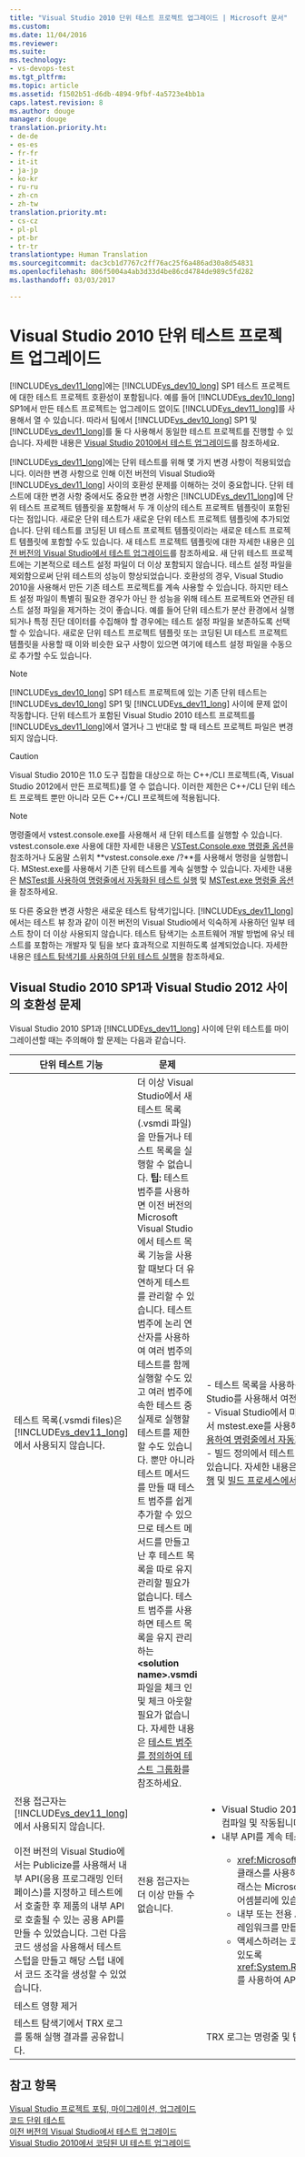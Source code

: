 ```yaml
---
title: "Visual Studio 2010 단위 테스트 프로젝트 업그레이드 | Microsoft 문서"
ms.custom: 
ms.date: 11/04/2016
ms.reviewer: 
ms.suite: 
ms.technology:
- vs-devops-test
ms.tgt_pltfrm: 
ms.topic: article
ms.assetid: f1502b51-d6db-4894-9fbf-4a5723e4bb1a
caps.latest.revision: 8
ms.author: douge
manager: douge
translation.priority.ht:
- de-de
- es-es
- fr-fr
- it-it
- ja-jp
- ko-kr
- ru-ru
- zh-cn
- zh-tw
translation.priority.mt:
- cs-cz
- pl-pl
- pt-br
- tr-tr
translationtype: Human Translation
ms.sourcegitcommit: dac3cb1d7767c2ff76ac25f6a486ad30a8d54831
ms.openlocfilehash: 806f5004a4ab3d33d4be86cd4784de989c5fd282
ms.lasthandoff: 03/03/2017

---
```

# <a name="upgrade-visual-studio-2010-unit-test-projects"></a>Visual Studio 2010 단위 테스트 프로젝트 업그레이드
[!INCLUDE[vs_dev11_long](../data-tools/includes/vs_dev11_long_md.md)]에는 [!INCLUDE[vs_dev10_long](../code-quality/includes/vs_dev10_long_md.md)] SP1 테스트 프로젝트에 대한 테스트 프로젝트 호환성이 포함됩니다. 예를 들어 [!INCLUDE[vs_dev10_long](../code-quality/includes/vs_dev10_long_md.md)] SP1에서 만든 테스트 프로젝트는 업그레이드 없이도 [!INCLUDE[vs_dev11_long](../data-tools/includes/vs_dev11_long_md.md)]를 사용해서 열 수 있습니다. 따라서 팀에서 [!INCLUDE[vs_dev10_long](../code-quality/includes/vs_dev10_long_md.md)] SP1 및 [!INCLUDE[vs_dev11_long](../data-tools/includes/vs_dev11_long_md.md)]를 둘 다 사용해서 동일한 테스트 프로젝트를 진행할 수 있습니다. 자세한 내용은 [Visual Studio 2010에서 테스트 업그레이드](http://msdn.microsoft.com/en-us/e9c8b7f6-bd72-448e-8edb-d090dcc5cf52)를 참조하세요.  
  
 [!INCLUDE[vs_dev11_long](../data-tools/includes/vs_dev11_long_md.md)]에는 단위 테스트를 위해 몇 가지 변경 사항이 적용되었습니다. 이러한 변경 사항으로 인해 이전 버전의 Visual Studio와 [!INCLUDE[vs_dev11_long](../data-tools/includes/vs_dev11_long_md.md)] 사이의 호환성 문제를 이해하는 것이 중요합니다. 단위 테스트에 대한 변경 사항 중에서도 중요한 변경 사항은 [!INCLUDE[vs_dev11_long](../data-tools/includes/vs_dev11_long_md.md)]에 단위 테스트 프로젝트 템플릿을 포함해서 두 개 이상의 테스트 프로젝트 템플릿이 포함된다는 점입니다. 새로운 단위 테스트가 새로운 단위 테스트 프로젝트 템플릿에 추가되었습니다. 단위 테스트를 코딩된 UI 테스트 프로젝트 템플릿이라는 새로운 테스트 프로젝트 템플릿에 포함할 수도 있습니다. 새 테스트 프로젝트 템플릿에 대한 자세한 내용은 [이전 버전의 Visual Studio에서 테스트 업그레이드](http://msdn.microsoft.com/en-us/e9c8b7f6-bd72-448e-8edb-d090dcc5cf52)를 참조하세요. 새 단위 테스트 프로젝트에는 기본적으로 테스트 설정 파일이 더 이상 포함되지 않습니다. 테스트 설정 파일을 제외함으로써 단위 테스트의 성능이 향상되었습니다. 호환성의 경우, Visual Studio 2010을 사용해서 만든 기존 테스트 프로젝트를 계속 사용할 수 있습니다. 하지만 테스트 설정 파일이 특별히 필요한 경우가 아닌 한 성능을 위해 테스트 프로젝트와 연관된 테스트 설정 파일을 제거하는 것이 좋습니다. 예를 들어 단위 테스트가 분산 환경에서 실행되거나 특정 진단 데이터를 수집해야 할 경우에는 테스트 설정 파일을 보존하도록 선택할 수 있습니다. 새로운 단위 테스트 프로젝트 템플릿 또는 코딩된 UI 테스트 프로젝트 템플릿을 사용할 때 이와 비슷한 요구 사항이 있으면 여기에 테스트 설정 파일을 수동으로 추가할 수도 있습니다.  
  
> [!NOTE]
>  [!INCLUDE[vs_dev10_long](../code-quality/includes/vs_dev10_long_md.md)] SP1 테스트 프로젝트에 있는 기존 단위 테스트는 [!INCLUDE[vs_dev10_long](../code-quality/includes/vs_dev10_long_md.md)] SP1 및 [!INCLUDE[vs_dev11_long](../data-tools/includes/vs_dev11_long_md.md)] 사이에 문제 없이 작동합니다. 단위 테스트가 포함된 Visual Studio 2010 테스트 프로젝트를 [!INCLUDE[vs_dev11_long](../data-tools/includes/vs_dev11_long_md.md)]에서 열거나 그 반대로 할 때 테스트 프로젝트 파일은 변경되지 않습니다.  
  
> [!CAUTION]
>  Visual Studio 2010은 11.0 도구 집합을 대상으로 하는 C++/CLI 프로젝트(즉, Visual Studio 2012에서 만든 프로젝트)를 열 수 없습니다. 이러한 제한은 C++/CLI 단위 테스트 프로젝트 뿐만 아니라 모든 C++/CLI 프로젝트에 적용됩니다.  
  
> [!NOTE]
>  명령줄에서 vstest.console.exe를 사용해서 새 단위 테스트를 실행할 수 있습니다. vstest.console.exe 사용에 대한 자세한 내용은 [VSTest.Console.exe 명령줄 옵션](/devops-test-docs/test/vstest-console-exe-command-line-options)을 참조하거나 도움말 스위치 **vstest.console.exe /?**를 사용해서 명령을 실행합니다. MStest.exe를 사용해서 기존 단위 테스트를 계속 실행할 수 있습니다. 자세한 내용은 [MSTest를 사용하여 명령줄에서 자동화된 테스트 실행](/devops-test-docs/test/run-automated-tests-from-the-command-line-using-mstest) 및 [MSTest.exe 명령줄 옵션](/devops-test-docs/test/mstest-exe-command-line-options)을 참조하세요.  
  
 또 다른 중요한 변경 사항은 새로운 테스트 탐색기입니다. [!INCLUDE[vs_dev11_long](../data-tools/includes/vs_dev11_long_md.md)]에서는 테스트 뷰 창과 같이 이전 버전의 Visual Studio에서 익숙하게 사용하던 일부 테스트 창이 더 이상 사용되지 않습니다. 테스트 탐색기는 소프트웨어 개발 방법에 유닛 테스트를 포함하는 개발자 및 팀을 보다 효과적으로 지원하도록 설계되었습니다. 자세한 내용은 [테스트 탐색기를 사용하여 단위 테스트 실행](../test/run-unit-tests-with-test-explorer.md)을 참조하세요.  
  
## <a name="compatibility-issues-between-visual-studio-2010-sp1-and-visual-studio-2012"></a>Visual Studio 2010 SP1과 Visual Studio 2012 사이의 호환성 문제  
 Visual Studio 2010 SP1과 [!INCLUDE[vs_dev11_long](../data-tools/includes/vs_dev11_long_md.md)] 사이에 단위 테스트를 마이그레이션할 때는 주의해야 할 문제는 다음과 같습니다.  
  
|단위 테스트 기능|문제|솔루션|  
|-----------------------------|-----------|--------------|  
|테스트 목록(.vsmdi files)은 [!INCLUDE[vs_dev11_long](../data-tools/includes/vs_dev11_long_md.md)]에서 사용되지 않습니다.|더 이상 Visual Studio에서 새 테스트 목록(.vsmdi 파일)을 만들거나 테스트 목록을 실행할 수 없습니다. **팁:**  테스트 범주를 사용하면 이전 버전의 Microsoft Visual Studio에서 테스트 목록 기능을 사용할 때보다 더 유연하게 테스트를 관리할 수 있습니다. 테스트 범주에 논리 연산자를 사용하여 여러 범주의 테스트를 함께 실행할 수도 있고 여러 범주에 속한 테스트 중 실제로 실행할 테스트를 제한할 수도 있습니다. 뿐만 아니라 테스트 메서드를 만들 때 테스트 범주를 쉽게 추가할 수 있으므로 테스트 메서드를 만들고 난 후 테스트 목록을 따로 유지 관리할 필요가 없습니다. 테스트 범주를 사용하면 테스트 목록을 유지 관리하는 **\<solution name>.vsmdi** 파일을 체크 인 및 체크 아웃할 필요가 없습니다. 자세한 내용은 [테스트 범주를 정의하여 테스트 그룹화](/devops-test-docs/test/defining-test-categories-to-group-your-tests)를 참조하세요.|-   테스트 목록을 사용하는 기존 테스트 프로젝트와의 호환성 유지를 위해, Visual Studio를 사용해서 여전히 .vsmdi 파일을 편집할 수 있습니다.<br />-   Visual Studio에서 마이그레이션된 테스트 목록을 실행할 수 없더라도 명령줄에서 mstest.exe를 사용해서 계속 실행할 수 있습니다. 자세한 내용은 [MSTest를 사용하여 명령줄에서 자동화된 테스트 실행](/devops-test-docs/test/run-automated-tests-from-the-command-line-using-mstest)을 참조하세요.<br />-   빌드 정의에서 테스트 목록을 사용 중이었다면 해당 테스트 목록을 계속 사용할 수 있습니다. 자세한 내용은 [방법: 응용 프로그램을 빌드한 후 예약된 테스트 구성 및 실행](http://msdn.microsoft.com/en-us/32acfeb1-b1aa-4afb-8cfe-cc209e6183fd) 및 [빌드 프로세스에서 테스트 실행](http://msdn.microsoft.com/Library/d05743a1-c5cf-447e-bed9-bed3cb595e38)을 참조하세요.|  
|전용 접근자는 [!INCLUDE[vs_dev11_long](../data-tools/includes/vs_dev11_long_md.md)]에서 사용되지 않습니다.<br /><br /> 이전 버전의 Visual Studio에서는 Publicize를 사용해서 내부 API(응용 프로그래밍 인터페이스)를 지정하고 테스트에서 호출한 후 제품의 내부 API로 호출될 수 있는 공용 API를 만들 수 있었습니다. 그런 다음 코드 생성을 사용해서 테스트 스텁을 만들고 해당 스텁 내에서 코드 조각을 생성할 수 있었습니다.|전용 접근자는 더 이상 만들 수 없습니다.|<ul><li>Visual Studio 2010 테스트 프로젝트는 [!INCLUDE[vs_dev11_long](../data-tools/includes/vs_dev11_long_md.md)]에서 컴파일 및 작동됩니다. 빌드에는 출력 경고가 포함됩니다.</li><li>내부 API를 계속 테스트해야 할 경우에는 다음과 같은 옵션이 있습니다.<br /><br /> <ul><li><xref:Microsoft.VisualStudio.TestTools.UnitTesting.PrivateObject> 클래스를 사용하여 코드의 내부 및 전용 API에 액세스할 수 있습니다. 이 클래스는 Microsoft.VisualStudio.QualityTools.UnitTestFramework.dll 어셈블리에 있습니다.</li><li>내부 또는 전용 API에 액세스하기 위해 코드를 반영할 수 있는 리플렉션 프레임워크를 만듭니다.</li><li>액세스하려는 코드가 내부 코드이면 테스트 코드가 내부 API에 액세스할 수 있도록 <xref:System.Runtime.CompilerServices.InternalsVisibleToAttribute>를 사용하여 API에 액세스할 수 있습니다.</li></ul></li></ul>|  
|테스트 영향 제거|||  
|테스트 탐색기에서 TRX 로그를 통해 실행 결과를 공유합니다.||TRX 로그는 명령줄 및 팀 빌드에서 가져올 수 있습니다.|  
  
## <a name="see-also"></a>참고 항목  
 [Visual Studio 프로젝트 포팅, 마이그레이션, 업그레이드](../porting/port-migrate-and-upgrade-visual-studio-projects.md)   
 [코드 단위 테스트](../test/unit-test-your-code.md)   
 [이전 버전의 Visual Studio에서 테스트 업그레이드](http://msdn.microsoft.com/en-us/e9c8b7f6-bd72-448e-8edb-d090dcc5cf52)   
 [Visual Studio 2010에서 코딩된 UI 테스트 업그레이드](../test/upgrading-coded-ui-tests-from-visual-studio-2010.md)


